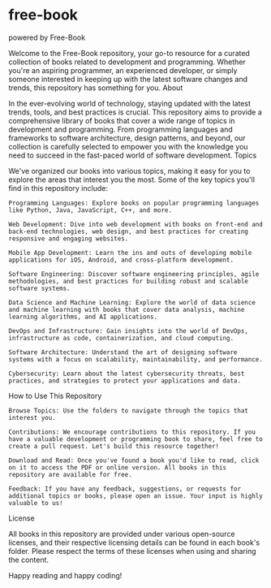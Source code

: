 # free-book

powered by Free-Book 

Welcome to the Free-Book repository, your go-to resource for a curated collection of books related to development and programming. Whether you're an aspiring programmer, an experienced developer, or simply someone interested in keeping up with the latest software changes and trends, this repository has something for you.
About

In the ever-evolving world of technology, staying updated with the latest trends, tools, and best practices is crucial. This repository aims to provide a comprehensive library of books that cover a wide range of topics in development and programming. From programming languages and frameworks to software architecture, design patterns, and beyond, our collection is carefully selected to empower you with the knowledge you need to succeed in the fast-paced world of software development.
Topics

We've organized our books into various topics, making it easy for you to explore the areas that interest you the most. Some of the key topics you'll find in this repository include:

    Programming Languages: Explore books on popular programming languages like Python, Java, JavaScript, C++, and more.

    Web Development: Dive into web development with books on front-end and back-end technologies, web design, and best practices for creating responsive and engaging websites.

    Mobile App Development: Learn the ins and outs of developing mobile applications for iOS, Android, and cross-platform development.

    Software Engineering: Discover software engineering principles, agile methodologies, and best practices for building robust and scalable software systems.

    Data Science and Machine Learning: Explore the world of data science and machine learning with books that cover data analysis, machine learning algorithms, and AI applications.

    DevOps and Infrastructure: Gain insights into the world of DevOps, infrastructure as code, containerization, and cloud computing.

    Software Architecture: Understand the art of designing software systems with a focus on scalability, maintainability, and performance.

    Cybersecurity: Learn about the latest cybersecurity threats, best practices, and strategies to protect your applications and data.

How to Use This Repository

    Browse Topics: Use the folders to navigate through the topics that interest you.

    Contributions: We encourage contributions to this repository. If you have a valuable development or programming book to share, feel free to create a pull request. Let's build this resource together!

    Download and Read: Once you've found a book you'd like to read, click on it to access the PDF or online version. All books in this repository are available for free.

    Feedback: If you have any feedback, suggestions, or requests for additional topics or books, please open an issue. Your input is highly valuable to us!

License

All books in this repository are provided under various open-source licenses, and their respective licensing details can be found in each book's folder. Please respect the terms of these licenses when using and sharing the content.

Happy reading and happy coding!
